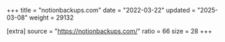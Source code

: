 +++
title = "notionbackups.com"
date = "2022-03-22"
updated = "2025-03-08"
weight = 29132

[extra]
source = "https://notionbackups.com/"
ratio = 66
size = 28
+++
